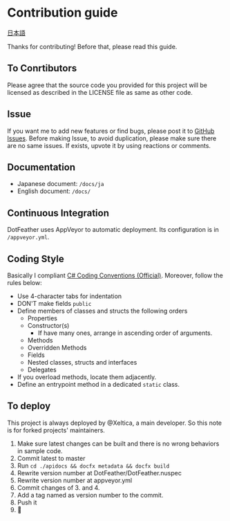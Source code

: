 # Contribution guide

[日本語](CONTRIBUTING-ja.md)

Thanks for contributing! Before that, please read this guide.

## To Conrtibutors

Please agree that the source code you provided for this project will be licensed as described in the LICENSE file as same as other code.

## Issue

If you want me to add new features or find bugs, please post it to [GitHub Issues](https://github.com/Xeltica/DotFeather/Issues). Before making Issue, to avoid duplication, please make sure there are no same issues. If exists, upvote it by using reactions or comments.

## Documentation

- Japanese document: `/docs/ja`
- English document:  `/docs/`

## Continuous Integration

DotFeather uses AppVeyor to automatic deployment. Its configuration is in `/appveyor.yml`.

## Coding Style

Basically I compliant [C# Coding Conventions (Official)](https://docs.microsoft.com/en-us/dotnet/csharp/programming-guide/inside-a-program/coding-conventions). Moreover, follow the rules below:

+ Use 4-character tabs for indentation
+ DON'T make fields `public`
+ Define members of classes and structs the following orders
	+ Properties
	+ Constructor(s)
		+ If have many ones, arrange in ascending order of arguments.
	+ Methods
	+ Overridden Methods
	+ Fields
	+ Nested classes, structs and interfaces
	+ Delegates
+ If you overload methods, locate them adjacently.
+ Define an entrypoint method in a dedicated `static` class.

## To deploy

This project is always deployed by @Xeltica, a main developer. So this note is for forked projects' maintainers.

1. Make sure latest changes can be built and there is no wrong behaviors in sample code.
2. Commit latest to master
3. Run `cd ./apidocs && docfx metadata && docfx build`
4. Rewrite version number at DotFeather/DotFeather.nuspec
5. Rewrite version number at appveyor.yml
6. Commit changes of 3. and 4.
7. Add a tag named as version number to the commit.
8. Push it
9. :pray:
